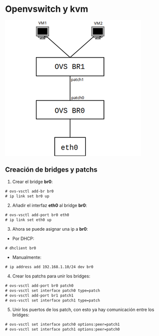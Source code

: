 # Openvswitch y kvm
![alt_tag](images/diagrama1.png?raw_true "Esquema de trabajo")
## Creación de bridges y patchs

1. Crear el bridge __br0__:
~~~
# ovs-vsctl add-br br0
# ip link set br0 up
~~~

2. Añadir el interfaz __eth0__ al bridge __br0__:
~~~
# ovs-vsctl add-port br0 eth0
# ip link set eth0 up
~~~

3. Ahora se puede asignar una ip a __br0__:

- Por DHCP:
~~~
# dhclient br0
~~~

- Manualmente:
~~~
# ip address add 192.168.1.10/24 dev br0
~~~

4. Crear los patchs para unir los bridges:
~~~
# ovs-vsctl add-port br0 patch0
# ovs-vsctl set interface patch0 type=patch
# ovs-vsctl add-port br1 patch1
# ovs-vsctl set interface patch1 type=patch
~~~

5. Unir los puertos de los patch, con esto ya hay comunicación entre los bridges:
~~~
# ovs-vsctl set interface patch0 options:peer=patch1 
# ovs-vsctl set interface patch1 options:peer=patch0 
~~~
